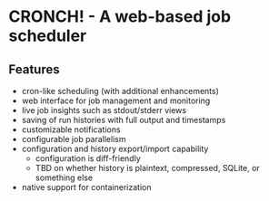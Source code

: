 # CRONCH! - A web-based job scheduler

## Features

- cron-like scheduling (with additional enhancements)
- web interface for job management and monitoring
- live job insights such as stdout/stderr views
- saving of run histories with full output and timestamps
- customizable notifications
- configurable job parallelism
- configuration and history export/import capability
  - configuration is diff-friendly
  - TBD on whether history is plaintext, compressed, SQLite, or something else
- native support for containerization
